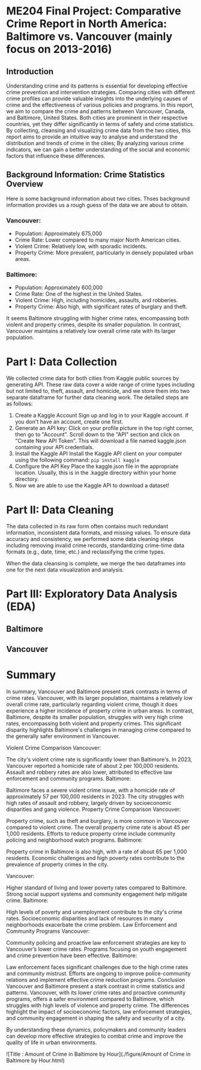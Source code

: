 # ME204 Final Project: Comparative Crime Report in North America: Baltimore vs. Vancouver (mainly focus on 2013-2016)


## Introduction
Understanding crime and its patterns is essential for developing effective crime prevention and intervention strategies. Comparing cities with different crime profiles can provide valuable insights into the underlying causes of crime and the effectiveness of various policies and programs. In this report, we aim to compare the crime and patterns between Vancouver, Canada, and Baltimore, United States. Both cities are prominent in their respective countries, yet they differ significantly in terms of safety and crime statistics. 
By collecting, cleansing and visualizing crime data from the two cities, this report aims to provide an intuitive way to analyse and understand the distribution and trends of crime in the cities; By analyzing various crime indicators, we can gain a better understanding of  the social and economic factors that influence these differences.


## Background Information: Crime Statistics Overview
Here is some background information about two cities. Thses background information provides us a rough guess of the data we are about to obtain.

### Vancouver:

- Population: Approximately 675,000
- Crime Rate: Lower compared to many major North American cities.
- Violent Crime: Relatively low, with sporadic incidents.
- Property Crime: More prevalent, particularly in densely populated urban areas.

### Baltimore:

- Population: Approximately 600,000
- Crime Rate: One of the highest in the United States.
- Violent Crime: High, including homicides, assaults, and robberies.
- Property Crime: Also high, with significant rates of burglary and theft.

It seems Baltimore struggling with higher crime rates, encompassing both violent and property crimes, despite its smaller population. In contrast, Vancouver maintains a relatively low overall crime rate with its larger population. 


# Part I: Data Collection

We collected crime data for both cities from Kaggle public sources by generating API. These raw data cover a wide range of crime types including but not limited to, theft, assault, and homicide, and we store them into two separate dataframe for further data cleaning work. The detailed steps are as follows:

1. Create a Kaggle Account
Sign up and log in to your Kaggle account. if you don't have an account, create one first.
2. Generate an API key:
Click on your profile picture in the top right corner, then go to "Account". Scroll down to the "API" section and click on "Create New API Token".
This will download a file named kaggle.json containing your API credentials.
3. Install the Kaggle API
Install the Kaggle API client on your computer using the following command:
`pip install kaggle`
4. Configure the API Key
Place the kaggle.json file in the appropriate location. Usually, this is in the .kaggle directory within your home directory.
5. Now we are able to use the Kaggle API to download a dataset!


# Part II: Data Cleaning

The data collected in its raw form often contains much redundant information, inconsistent data formats, and missing values. To ensure data accuracy and consistency, we performed some data cleaning steps including removing invalid crime records, standardizing crime-time data formats (e.g., date, time, etc.) and reclassifying the crime types.  

When the data cleansing is complete, we merge the two dataframes into one for the next data visualization and analysis.

# Part III: Exploratory Data Analysis (EDA)





## Baltimore
## Vancouver
# Summary

In summary, Vancouver and Baltimore present stark contrasts in terms of crime rates. Vancouver, with its larger population, maintains a relatively low overall crime rate, particularly regarding violent crime, though it does experience a higher incidence of property crime in urban areas. In contrast, Baltimore, despite its smaller population, struggles with very high crime rates, encompassing both violent and property crimes. This significant disparity highlights Baltimore's challenges in managing crime compared to the generally safer environment in Vancouver.

Violent Crime Comparison
Vancouver:

The city's violent crime rate is significantly lower than Baltimore's. In 2023, Vancouver reported a homicide rate of about 2 per 100,000 residents.
Assault and robbery rates are also lower, attributed to effective law enforcement and community programs.
Baltimore:

Baltimore faces a severe violent crime issue, with a homicide rate of approximately 57 per 100,000 residents in 2023.
The city struggles with high rates of assault and robbery, largely driven by socioeconomic disparities and gang violence.
Property Crime Comparison
Vancouver:

Property crime, such as theft and burglary, is more common in Vancouver compared to violent crime. The overall property crime rate is about 45 per 1,000 residents.
Efforts to reduce property crime include community policing and neighborhood watch programs.
Baltimore:

Property crime in Baltimore is also high, with a rate of about 65 per 1,000 residents.
Economic challenges and high poverty rates contribute to the prevalence of property crimes in the city.

Vancouver:

Higher standard of living and lower poverty rates compared to Baltimore.
Strong social support systems and community engagement help mitigate crime.
Baltimore:

High levels of poverty and unemployment contribute to the city's crime rates.
Socioeconomic disparities and lack of resources in many neighborhoods exacerbate the crime problem.
Law Enforcement and Community Programs
Vancouver:

Community policing and proactive law enforcement strategies are key to Vancouver’s lower crime rates.
Programs focusing on youth engagement and crime prevention have been effective.
Baltimore:

Law enforcement faces significant challenges due to the high crime rates and community mistrust.
Efforts are ongoing to improve police-community relations and implement effective crime reduction programs.
Conclusion
Vancouver and Baltimore present a stark contrast in crime statistics and patterns. Vancouver, with its lower crime rates and proactive community programs, offers a safer environment compared to Baltimore, which struggles with high levels of violence and property crime. The differences highlight the impact of socioeconomic factors, law enforcement strategies, and community engagement in shaping the safety and security of a city.

By understanding these dynamics, policymakers and community leaders can develop more effective strategies to combat crime and improve the quality of life in urban environments.


![Title : Amount of Crime in Baltimore by Hour](./figure/Amount of Crime in Baltimore by Hour.html)


